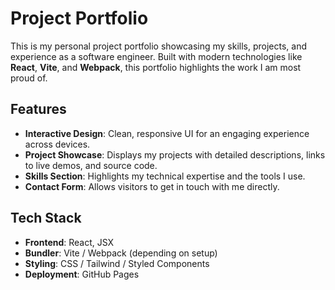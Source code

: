 # Project Portfolio

This is my personal project portfolio showcasing my skills, projects, and experience as a software engineer. Built with modern technologies like **React**, **Vite**, and **Webpack**, this portfolio highlights the work I am most proud of.

## Features
- **Interactive Design**: Clean, responsive UI for an engaging experience across devices.
- **Project Showcase**: Displays my projects with detailed descriptions, links to live demos, and source code.
- **Skills Section**: Highlights my technical expertise and the tools I use.
- **Contact Form**: Allows visitors to get in touch with me directly.

## Tech Stack
- **Frontend**: React, JSX 
- **Bundler**: Vite / Webpack (depending on setup)
- **Styling**: CSS / Tailwind / Styled Components
- **Deployment**: GitHub Pages



